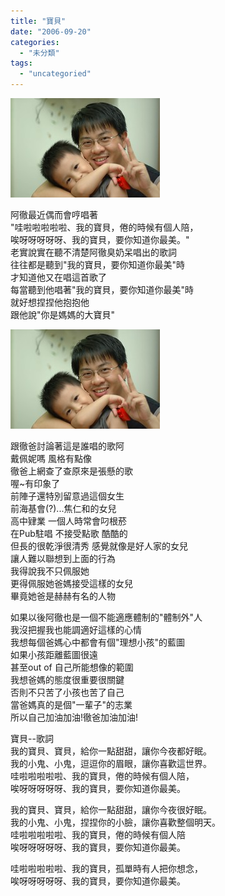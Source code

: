 ```yaml
---
title: "寶貝"
date: "2006-09-20"
categories: 
  - "未分類"
tags: 
  - "uncategoried"
---
```


![](images/240042368_18aef0432f_m.jpg)

阿徹最近偶而會哼唱著  
"哇啦啦啦啦啦、我的寶貝，倦的時候有個人陪，  
唉呀呀呀呀呀、我的寶貝，要你知道你最美。"  
老實說實在聽不清楚阿徹臭奶呆唱出的歌詞  
往往都是聽到"我的寶貝，要你知道你最美"時  
才知道他又在唱這首歌了  
每當聽到他唱著"我的寶貝，要你知道你最美"時  
就好想捏捏他抱抱他  
跟他說"你是媽媽的大寶貝"

![](images/240042368_18aef0432f_m.jpg)

跟徹爸討論著這是誰唱的歌阿  
戴佩妮嗎 風格有點像  
徹爸上網查了查原來是張懸的歌  
喔~有印象了  
前陣子還特別留意過這個女生  
前海基會(?)...焦仁和的女兒  
高中肄業 一個人時常會叼根菸  
在Pub駐唱 不接受點歌 酷酷的  
但長的很乾淨很清秀 感覺就像是好人家的女兒  
讓人難以聯想到上面的行為  
我得說我不只佩服她  
更得佩服她爸媽接受這樣的女兒  
畢竟她爸是赫赫有名的人物

如果以後阿徹也是一個不能適應體制的"體制外"人  
我沒把握我也能調適好這樣的心情  
我想每個爸媽心中都會有個"理想小孩"的藍圖  
如果小孩距離藍圖很遠  
甚至out of 自己所能想像的範圍  
我想爸媽的態度很重要很關鍵  
否則不只苦了小孩也苦了自己  
當爸媽真的是個"一輩子"的志業  
所以自己加油加油!徹爸加油加油!

寶貝--歌詞  
我的寶貝、寶貝，給你一點甜甜，讓你今夜都好眠。  
我的小鬼、小鬼，逗逗你的眉眼，讓你喜歡這世界。  
哇啦啦啦啦啦、我的寶貝，倦的時候有個人陪，  
唉呀呀呀呀呀、我的寶貝，要你知道你最美。

我的寶貝、寶貝，給你一點甜甜，讓你今夜很好眠。  
我的小鬼、小鬼，捏捏你的小臉，讓你喜歡整個明天。  
哇啦啦啦啦啦、我的寶貝，倦的時候有個人陪  
唉呀呀呀呀呀、我的寶貝，要你知道你最美。

哇啦啦啦啦啦、我的寶貝，孤單時有人把你想念，  
唉呀呀呀呀呀、我的寶貝，要你知道你最美。
